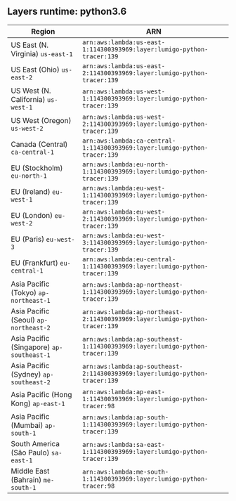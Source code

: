 Layers runtime: python3.6
----
| Region | ARN |
| --- | --- |
|US East (N. Virginia)  `us-east-1`|`arn:aws:lambda:us-east-1:114300393969:layer:lumigo-python-tracer:139`|
|US East (Ohio)  `us-east-2`|`arn:aws:lambda:us-east-2:114300393969:layer:lumigo-python-tracer:139`|
|US West (N. California)  `us-west-1`|`arn:aws:lambda:us-west-1:114300393969:layer:lumigo-python-tracer:139`|
|US West (Oregon)  `us-west-2`|`arn:aws:lambda:us-west-2:114300393969:layer:lumigo-python-tracer:139`|
|Canada (Central)  `ca-central-1`|`arn:aws:lambda:ca-central-1:114300393969:layer:lumigo-python-tracer:139`|
|EU (Stockholm)  `eu-north-1`|`arn:aws:lambda:eu-north-1:114300393969:layer:lumigo-python-tracer:139`|
|EU (Ireland)  `eu-west-1`|`arn:aws:lambda:eu-west-1:114300393969:layer:lumigo-python-tracer:139`|
|EU (London)  `eu-west-2`|`arn:aws:lambda:eu-west-2:114300393969:layer:lumigo-python-tracer:139`|
|EU (Paris)  `eu-west-3`|`arn:aws:lambda:eu-west-3:114300393969:layer:lumigo-python-tracer:139`|
|EU (Frankfurt)  `eu-central-1`|`arn:aws:lambda:eu-central-1:114300393969:layer:lumigo-python-tracer:139`|
|Asia Pacific (Tokyo)  `ap-northeast-1`|`arn:aws:lambda:ap-northeast-1:114300393969:layer:lumigo-python-tracer:139`|
|Asia Pacific (Seoul)  `ap-northeast-2`|`arn:aws:lambda:ap-northeast-2:114300393969:layer:lumigo-python-tracer:139`|
|Asia Pacific (Singapore)  `ap-southeast-1`|`arn:aws:lambda:ap-southeast-1:114300393969:layer:lumigo-python-tracer:139`|
|Asia Pacific (Sydney)  `ap-southeast-2`|`arn:aws:lambda:ap-southeast-2:114300393969:layer:lumigo-python-tracer:139`|
|Asia Pacific (Hong Kong)  `ap-east-1`|`arn:aws:lambda:ap-east-1:114300393969:layer:lumigo-python-tracer:98`|
|Asia Pacific (Mumbai)  `ap-south-1`|`arn:aws:lambda:ap-south-1:114300393969:layer:lumigo-python-tracer:139`|
|South America (São Paulo)  `sa-east-1`|`arn:aws:lambda:sa-east-1:114300393969:layer:lumigo-python-tracer:139`|
|Middle East (Bahrain)  `me-south-1`|`arn:aws:lambda:me-south-1:114300393969:layer:lumigo-python-tracer:98`|
